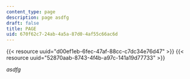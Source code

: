 ```yaml
---
content_type: page
description: page asdfg
draft: false
title: PAGE
uid: 670f62c7-24ab-4a5a-87d0-4af55c66ac6d
---
```

{{< resource uuid="d00ef1eb-6fec-47af-88cc-c7dc34e76d47" >}}
{{< resource uuid="52870aab-8743-4f4b-a97c-141a19d77733" >}}

*asdfg*